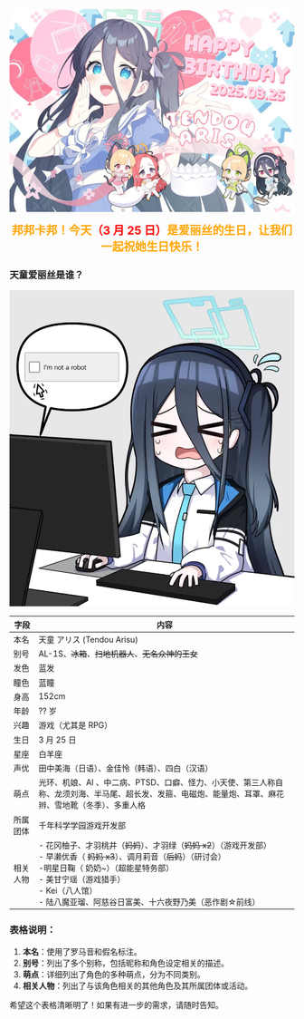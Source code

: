 ![image.png](https://raw.githubusercontent.com/Tendourisu/images/master/20250325162144151.png)

<div style="text-align: center; margin: 0 auto;">
    <big><big><b><span style="color:orange;">邦邦卡邦！今天<span style="color:red;">（3 月 25 日）</span>是爱丽丝的生日，让我们一起祝她生日快乐！</span></b></big></big>
</div>

### 天童爱丽丝是谁？

![image.png](https://raw.githubusercontent.com/Tendourisu/images/master/20250325163100455.png)



| **字段** | **内容**                                                                                                                                                                  |
| ------ | ----------------------------------------------------------------------------------------------------------------------------------------------------------------------- |
| 本名     | 天童 アリス (Tendou Arisu)                                                                                                                                                   |
| 别号     | AL-1S、~~冰箱~~、~~扫地机器人~~、~~无名众神的王女~~                                                                                                                                      |
| 发色     | 蓝发                                                                                                                                                                      |
| 瞳色     | 蓝瞳                                                                                                                                                                      |
| 身高     | 152cm                                                                                                                                                                   |
| 年龄     | ?? 岁                                                                                                                                                                    |
| 兴趣     | 游戏（尤其是 RPG）                                                                                                                                                             |
| 生日     | 3 月 25 日                                                                                                                                                                |
| 星座     | 白羊座                                                                                                                                                                     |
| 声优     | 田中美海（日语）、金佳怜（韩语）、四白（汉语）                                                                                                                                                 |
| 萌点     | 光环、机娘、AI 、中二病、PTSD、口癖、怪力、小天使、第三人称自称、龙须刘海、半马尾、超长发、发箍、电磁炮、能量炮、耳罩、麻花辫、雪地靴（冬季）、多重人格                                                                                         |
| 所属团体   | 千年科学学园游戏开发部                                                                                                                                                             |
| 相关人物   | - 花冈柚子、才羽桃井（~~妈妈~~）、才羽绿（~~妈妈 x2~~）（游戏开发部）<br>- 早濑优香（ ~~妈妈 x3~~）、调月莉音（~~后妈~~）（研讨会）<br>-明星日鞠（ 奶奶~）（超能星特务部）<br>- 美甘宁瑶（游戏猎手）<br>- Kei（八人馆）<br>- 陆八魔亚瑠、阿慈谷日富美、十六夜野乃美（恶作剧☆前线） |

### 表格说明：
1. **本名**：使用了罗马音和假名标注。
2. **别号**：列出了多个别称，包括昵称和角色设定相关的描述。
3. **萌点**：详细列出了角色的多种萌点，分为不同类别。
4. **相关人物**：列出了与该角色相关的其他角色及其所属团体或活动。

希望这个表格清晰明了！如果有进一步的需求，请随时告知。